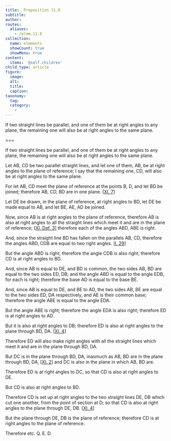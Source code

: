 ```yaml
---
title:  Proposition 11.8
subtitle: 
author:
routes:
  aliases:
    - /elem.11.8
collection:
  name: elements
  showCount: true
  showMenu: true
content:
  items: '@self.children'
child_type: article
figure:
  image:
  alt:
  title:
  caption:
taxonomy:
  tag:
  category:
    - 
---
```


<p><hi rend="ital">If two straight lines be parallel</hi>, <hi rend="ital">and one of them be at right angles to any plane</hi>, <hi rend="ital">the remaining one will also be at right angles to the same plane.</hi>
      </p>

===

<p><span class="ital">If two straight lines be parallel</span>, <span class="ital">and one of them be at right angles to any plane</span>, <span class="ital">the remaining one will also be at right angles to the same plane.</span>
      </p>

<p>Let <span class="ital">AB</span>, <span class="ital">CD</span> be two parallel straight lines, and let one of them, <span class="ital">AB</span>, be at right angles to the plane of reference; I say that the remaining one, <span class="ital">CD</span>, will also be at right angles to the same plane. 
      </p>

<p>For let <span class="ital">AB</span>, <span class="ital">CD</span> meet the plane of reference at the points <span class="ital">B</span>, <span class="ital">D</span>, and let <span class="ital">BD</span> be joined; therefore <span class="ital">AB</span>, <span class="ital">CD</span>, <span class="ital">BD</span> are in one plane. [<a href="/elem.11.7">XI. 7</a>] </p>

<p>Let <span class="ital">DE</span> be drawn, in the plane of reference, at right angles to <span class="ital">BD</span>, let <span class="ital">DE</span> be made equal to <span class="ital">AB</span>, and let <span class="ital">BE</span>, <span class="ital">AE</span>, <span class="ital">AD</span> be joined. </p>

<p>Now, since <span class="ital">AB</span> is at right angles to the plane of reference, therefore <span class="ital">AB</span> is also at right angles to all the straight lines which meet it and are in the plane of reference; [<a href="/elem.11.def.3">XI. Def. 3</a>] therefore each of the angles <span class="ital">ABD</span>, <span class="ital">ABE</span> is right. </p>

<p>And, since the straight line <span class="ital">BD</span> has fallen on the parallels <span class="ital">AB</span>, <span class="ital">CD</span>, <pb n="288"/>therefore the angles <span class="ital">ABD</span>, <span class="ital">CDB</span> are equal to two right angles. [<a href="/elem.1.29">I. 29</a>] </p>

<p>But the angle <span class="ital">ABD</span> is right; therefore the angle <span class="ital">CDB</span> is also right; therefore <span class="ital">CD</span> is at right angles to <span class="ital">BD</span>. </p>

<p>And, since <span class="ital">AB</span> is equal to <span class="ital">DE</span>, and <span class="ital">BD</span> is common, the two sides <span class="ital">AB</span>, <span class="ital">BD</span> are equal to the two sides <span class="ital">ED</span>, <span class="ital">DB</span>; and the angle <span class="ital">ABD</span> is equal to the angle <span class="ital">EDB</span>, for each is right; therefore the base <span class="ital">AD</span> is equal to the base <span class="ital">BE</span>. </p>

<p>And, since <span class="ital">AB</span> is equal to <span class="ital">DE</span>, and <span class="ital">BE</span> to <span class="ital">AD</span>, the two sides <span class="ital">AB</span>, <span class="ital">BE</span> are equal to the two sides <span class="ital">ED</span>, <span class="ital">DA</span> respectively, and <span class="ital">AE</span> is their common base; therefore the angle <span class="ital">ABE</span> is equal to the angle <span class="ital">EDA</span>. </p>

<p>But the angle <span class="ital">ABE</span> is right; therefore the angle <span class="ital">EDA</span> is also right; therefore <span class="ital">ED</span> is at right angles to <span class="ital">AD</span>. </p>

<p>But it is also at right angles to <span class="ital">DB</span>; therefore <span class="ital">ED</span> is also at right angles to the plane through <span class="ital">BD</span>, <span class="ital">DA</span>. [<a href="/elem.11.4">XI. 4</a>] </p>

<p>Therefore <span class="ital">ED</span> will also make right angles with all the straight lines which meet it and are in the plane through <span class="ital">BD</span>, <span class="ital">DA</span>. </p>

<p>But <span class="ital">DC</span> is in the plane through <span class="ital">BD</span>, <span class="ital">DA</span>, inasmuch as <span class="ital">AB</span>, <span class="ital">BD</span> are in the plane through <span class="ital">BD</span>, <span class="ital">DA</span>, [<a href="/elem.11.2">XI. 2</a>] and <span class="ital">DC</span> is also in the plane in which <span class="ital">AB</span>, <span class="ital">BD</span> are. </p>

<p>Therefore <span class="ital">ED</span> is at right angles to <span class="ital">DC</span>, so that <span class="ital">CD</span> is also at right angles to <span class="ital">DE</span>. </p>

<p>But <span class="ital">CD</span> is also at right angles to <span class="ital">BD</span>. </p>

<p>Therefore <span class="ital">CD</span> is set up at right angles to the two straight lines <span class="ital">DE</span>, <span class="ital">DB</span> which cut one another, from the point of section at <span class="ital">D</span>; <pb n="289"/>so that <span class="ital">CD</span> is also at right angles to the plane through <span class="ital">DE</span>, <span class="ital">DB</span>. [<a href="/elem.11.4">XI. 4</a>] </p>

<p>But the plane through <span class="ital">DE</span>, <span class="ital">DB</span> is the plane of reference; therefore <span class="ital">CD</span> is at right angles to the plane of reference. </p>

<p>Therefore etc. Q. E. D.</p>

